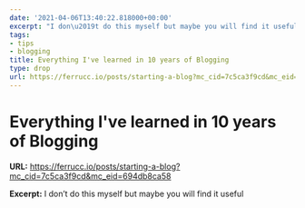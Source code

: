 ```yaml
---
date: '2021-04-06T13:40:22.818000+00:00'
excerpt: "I don\u2019t do this myself but maybe you will find it useful"
tags:
- tips
- blogging
title: Everything I've learned in 10 years of Blogging
type: drop
url: https://ferrucc.io/posts/starting-a-blog?mc_cid=7c5ca3f9cd&mc_eid=694db8ca58
---
```


# Everything I've learned in 10 years of Blogging

**URL:** https://ferrucc.io/posts/starting-a-blog?mc_cid=7c5ca3f9cd&mc_eid=694db8ca58

**Excerpt:** I don’t do this myself but maybe you will find it useful

